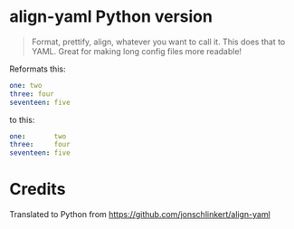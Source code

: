 # align-yaml Python version

> Format, prettify, align, whatever you want to call it. This does that to YAML. Great for making long config files more readable!

Reformats this:

```yaml
one: two
three: four
seventeen: five
```

to this:

```yaml
one:       two
three:     four
seventeen: five
```

# Credits

Translated to Python from https://github.com/jonschlinkert/align-yaml
